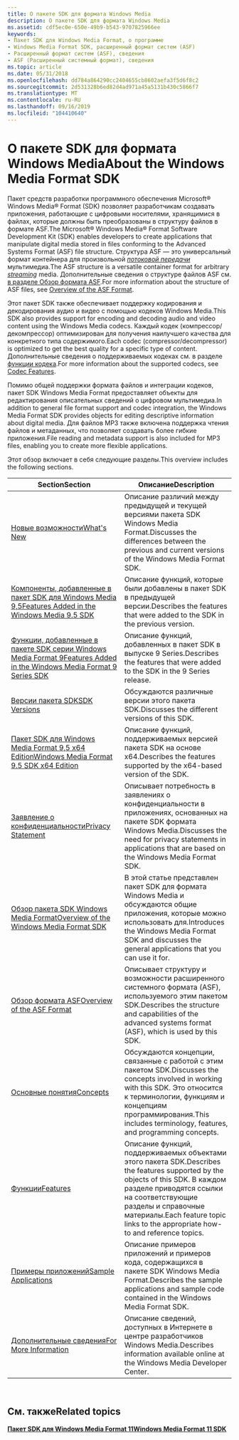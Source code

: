 ```yaml
---
title: О пакете SDK для формата Windows Media
description: О пакете SDK для формата Windows Media
ms.assetid: cdf5ec0e-650e-49b9-b543-9707825966ee
keywords:
- Пакет SDK для Windows Media Format, о программе
- Windows Media Format SDK, расширенный формат систем (ASF)
- Расширенный формат систем (ASF), сведения
- ASF (Расширенный системный формат), сведения
ms.topic: article
ms.date: 05/31/2018
ms.openlocfilehash: dd784a864290cc2404655cb8602aefa3f5d6f8c2
ms.sourcegitcommit: 2d531328b6ed82d4ad971a45a5131b430c5866f7
ms.translationtype: MT
ms.contentlocale: ru-RU
ms.lasthandoff: 09/16/2019
ms.locfileid: "104410640"
---
```

# <a name="about-the-windows-media-format-sdk"></a><span data-ttu-id="bd9c9-107">О пакете SDK для формата Windows Media</span><span class="sxs-lookup"><span data-stu-id="bd9c9-107">About the Windows Media Format SDK</span></span>

<span data-ttu-id="bd9c9-108">Пакет средств разработки программного обеспечения Microsoft® Windows Media® Format (SDK) позволяет разработчикам создавать приложения, работающие с цифровыми носителями, хранящимися в файлах, которые должны быть преобразованы в структуру файлов в формате ASF.</span><span class="sxs-lookup"><span data-stu-id="bd9c9-108">The Microsoft® Windows Media® Format Software Development Kit (SDK) enables developers to create applications that manipulate digital media stored in files conforming to the Advanced Systems Format (ASF) file structure.</span></span> <span data-ttu-id="bd9c9-109">Структура ASF — это универсальный формат контейнера для произвольной [*потоковой передачи*](wmformat-glossary.md) мультимедиа.</span><span class="sxs-lookup"><span data-stu-id="bd9c9-109">The ASF structure is a versatile container format for arbitrary [*streaming*](wmformat-glossary.md) media.</span></span> <span data-ttu-id="bd9c9-110">Дополнительные сведения о структуре файлов ASF см. [в разделе Обзор формата ASF](overview-of-the-asf-format.md).</span><span class="sxs-lookup"><span data-stu-id="bd9c9-110">For more information about the structure of ASF files, see [Overview of the ASF Format](overview-of-the-asf-format.md).</span></span>

<span data-ttu-id="bd9c9-111">Этот пакет SDK также обеспечивает поддержку кодирования и декодирования аудио и видео с помощью кодеков Windows Media.</span><span class="sxs-lookup"><span data-stu-id="bd9c9-111">This SDK also provides support for encoding and decoding audio and video content using the Windows Media codecs.</span></span> <span data-ttu-id="bd9c9-112">Каждый кодек (компрессор/декомпрессор) оптимизирован для получения наилучшего качества для конкретного типа содержимого.</span><span class="sxs-lookup"><span data-stu-id="bd9c9-112">Each codec (compressor/decompressor) is optimized to get the best quality for a specific type of content.</span></span> <span data-ttu-id="bd9c9-113">Дополнительные сведения о поддерживаемых кодеках см. в разделе [функции кодека](codec-features.md).</span><span class="sxs-lookup"><span data-stu-id="bd9c9-113">For more information about the supported codecs, see [Codec Features](codec-features.md).</span></span>

<span data-ttu-id="bd9c9-114">Помимо общей поддержки формата файлов и интеграции кодеков, пакет SDK Windows Media Format предоставляет объекты для редактирования описательных сведений о цифровом мультимедиа.</span><span class="sxs-lookup"><span data-stu-id="bd9c9-114">In addition to general file format support and codec integration, the Windows Media Format SDK provides objects for editing descriptive information about digital media.</span></span> <span data-ttu-id="bd9c9-115">Для файлов MP3 также включена поддержка чтения файлов и метаданных, что позволяет создавать более гибкие приложения.</span><span class="sxs-lookup"><span data-stu-id="bd9c9-115">File reading and metadata support is also included for MP3 files, enabling you to create more flexible applications.</span></span>

<span data-ttu-id="bd9c9-116">Этот обзор включает в себя следующие разделы.</span><span class="sxs-lookup"><span data-stu-id="bd9c9-116">This overview includes the following sections.</span></span>



| <span data-ttu-id="bd9c9-117">Section</span><span class="sxs-lookup"><span data-stu-id="bd9c9-117">Section</span></span>                                                                                                                | <span data-ttu-id="bd9c9-118">Описание</span><span class="sxs-lookup"><span data-stu-id="bd9c9-118">Description</span></span>                                                                                                                           |
|------------------------------------------------------------------------------------------------------------------------|---------------------------------------------------------------------------------------------------------------------------------------|
| [<span data-ttu-id="bd9c9-119">Новые возможности</span><span class="sxs-lookup"><span data-stu-id="bd9c9-119">What's New</span></span>](whats-new.md)                                                                                            | <span data-ttu-id="bd9c9-120">Описание различий между предыдущей и текущей версиями пакета SDK Windows Media Format.</span><span class="sxs-lookup"><span data-stu-id="bd9c9-120">Discusses the differences between the previous and current versions of the Windows Media Format SDK.</span></span>                                  |
| [<span data-ttu-id="bd9c9-121">Компоненты, добавленные в пакет SDK для Windows Media 9,5</span><span class="sxs-lookup"><span data-stu-id="bd9c9-121">Features Added in the Windows Media 9.5 SDK</span></span>](features-added-in-the-windows-media-9-5-sdk.md)                         | <span data-ttu-id="bd9c9-122">Описание функций, которые были добавлены в пакет SDK в предыдущей версии.</span><span class="sxs-lookup"><span data-stu-id="bd9c9-122">Describes the features that were added to the SDK in the previous version.</span></span>                                                            |
| [<span data-ttu-id="bd9c9-123">Функции, добавленные в пакете SDK серии Windows Media Format 9</span><span class="sxs-lookup"><span data-stu-id="bd9c9-123">Features Added in the Windows Media Format 9 Series SDK</span></span>](features-added-in-the-windows-media-format-9-series-sdk.md) | <span data-ttu-id="bd9c9-124">Описание функций, добавленных в пакет SDK в выпуске 9 Series.</span><span class="sxs-lookup"><span data-stu-id="bd9c9-124">Describes the features that were added to the SDK in the 9 Series release.</span></span>                                                            |
| [<span data-ttu-id="bd9c9-125">Версии пакета SDK</span><span class="sxs-lookup"><span data-stu-id="bd9c9-125">SDK Versions</span></span>](sdk-versions.md)                                                                                       | <span data-ttu-id="bd9c9-126">Обсуждаются различные версии этого пакета SDK.</span><span class="sxs-lookup"><span data-stu-id="bd9c9-126">Discusses the different versions of this SDK.</span></span>                                                                                         |
| [<span data-ttu-id="bd9c9-127">Пакет SDK для Windows Media Format 9,5 x64 Edition</span><span class="sxs-lookup"><span data-stu-id="bd9c9-127">Windows Media Format 9.5 SDK x64 Edition</span></span>](windows-media-format-9-5-sdk-x64-edition.md)                               | <span data-ttu-id="bd9c9-128">Описание функций, поддерживаемых версией пакета SDK на основе x64.</span><span class="sxs-lookup"><span data-stu-id="bd9c9-128">Describes the features supported by the x64-based version of the SDK.</span></span>                                                                 |
| [<span data-ttu-id="bd9c9-129">Заявление о конфиденциальности</span><span class="sxs-lookup"><span data-stu-id="bd9c9-129">Privacy Statement</span></span>](privacy-statement.md)                                                                             | <span data-ttu-id="bd9c9-130">Описывает потребность в заявлениях о конфиденциальности в приложениях, основанных на пакете SDK формата Windows Media.</span><span class="sxs-lookup"><span data-stu-id="bd9c9-130">Discusses the need for privacy statements in applications that are based on the Windows Media Format SDK.</span></span>                             |
| [<span data-ttu-id="bd9c9-131">Обзор пакета SDK Windows Media Format</span><span class="sxs-lookup"><span data-stu-id="bd9c9-131">Overview of the Windows Media Format SDK</span></span>](overview-of-the-windows-media-format-sdk.md)                               | <span data-ttu-id="bd9c9-132">В этой статье представлен пакет SDK для формата Windows Media и обсуждаются общие приложения, которые можно использовать для.</span><span class="sxs-lookup"><span data-stu-id="bd9c9-132">Introduces the Windows Media Format SDK and discusses the general applications that you can use it for.</span></span>                               |
| [<span data-ttu-id="bd9c9-133">Обзор формата ASF</span><span class="sxs-lookup"><span data-stu-id="bd9c9-133">Overview of the ASF Format</span></span>](overview-of-the-asf-format.md)                                                           | <span data-ttu-id="bd9c9-134">Описывает структуру и возможности расширенного системного формата (ASF), используемого этим пакетом SDK.</span><span class="sxs-lookup"><span data-stu-id="bd9c9-134">Describes the structure and capabilities of the advanced systems format (ASF), which is used by this SDK.</span></span>                             |
| [<span data-ttu-id="bd9c9-135">Основные понятия</span><span class="sxs-lookup"><span data-stu-id="bd9c9-135">Concepts</span></span>](concepts.md)                                                                                               | <span data-ttu-id="bd9c9-136">Обсуждаются концепции, связанные с работой с этим пакетом SDK.</span><span class="sxs-lookup"><span data-stu-id="bd9c9-136">Discusses the concepts involved in working with this SDK.</span></span> <span data-ttu-id="bd9c9-137">Это относится к терминологии, функциям и концепциям программирования.</span><span class="sxs-lookup"><span data-stu-id="bd9c9-137">This includes terminology, features, and programming concepts.</span></span>              |
| [<span data-ttu-id="bd9c9-138">Функции</span><span class="sxs-lookup"><span data-stu-id="bd9c9-138">Features</span></span>](features.md)                                                                                               | <span data-ttu-id="bd9c9-139">Описание функций, поддерживаемых объектами этого пакета SDK.</span><span class="sxs-lookup"><span data-stu-id="bd9c9-139">Describes the features supported by the objects of this SDK.</span></span> <span data-ttu-id="bd9c9-140">В каждом разделе приводятся ссылки на соответствующие разделы и справочные материалы.</span><span class="sxs-lookup"><span data-stu-id="bd9c9-140">Each feature topic links to the appropriate how-to and reference topics.</span></span> |
| [<span data-ttu-id="bd9c9-141">Примеры приложений</span><span class="sxs-lookup"><span data-stu-id="bd9c9-141">Sample Applications</span></span>](sample-applications.md)                                                                         | <span data-ttu-id="bd9c9-142">Описание примеров приложений и примеров кода, содержащихся в пакете SDK Windows Media Format.</span><span class="sxs-lookup"><span data-stu-id="bd9c9-142">Describes the sample applications and sample code contained in the Windows Media Format SDK.</span></span>                                          |
| [<span data-ttu-id="bd9c9-143">Дополнительные сведения</span><span class="sxs-lookup"><span data-stu-id="bd9c9-143">For More Information</span></span>](for-more-information.md)                                                                       | <span data-ttu-id="bd9c9-144">Описание сведений, доступных в Интернете в центре разработчиков Windows Media.</span><span class="sxs-lookup"><span data-stu-id="bd9c9-144">Describes information available online at the Windows Media Developer Center.</span></span>                                                         |



 

## <a name="related-topics"></a><span data-ttu-id="bd9c9-145">См. также</span><span class="sxs-lookup"><span data-stu-id="bd9c9-145">Related topics</span></span>

<dl> <dt>

[<span data-ttu-id="bd9c9-146">**Пакет SDK для Windows Media Format 11**</span><span class="sxs-lookup"><span data-stu-id="bd9c9-146">**Windows Media Format 11 SDK**</span></span>](windows-media-format-11-sdk.md)
</dt> </dl>

 

 




